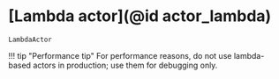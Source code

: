 # [Lambda actor](@id actor_lambda)

```@docs
LambdaActor
```

!!! tip "Performance tip"
    For performance reasons, do not use lambda-based actors in production; use them for debugging only.
